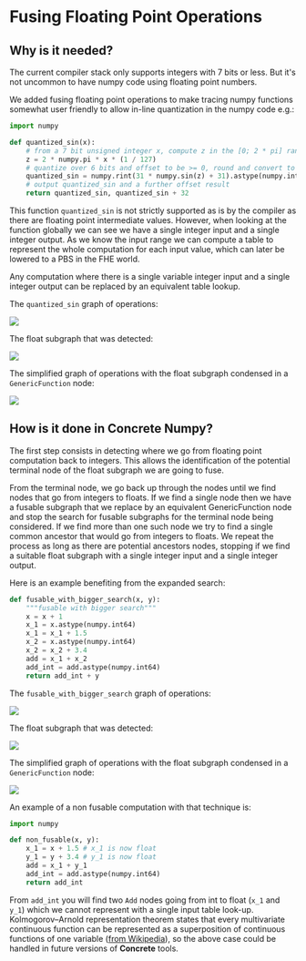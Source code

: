 # Fusing Floating Point Operations

## Why is it needed?

The current compiler stack only supports integers with 7 bits or less. But it's not uncommon to have numpy code using floating point numbers.

We added fusing floating point operations to make tracing numpy functions somewhat user friendly to allow in-line quantization in the numpy code e.g.:

<!--pytest-codeblocks:skip-->
```python
import numpy

def quantized_sin(x):
    # from a 7 bit unsigned integer x, compute z in the [0; 2 * pi] range
    z = 2 * numpy.pi * x * (1 / 127)
    # quantize over 6 bits and offset to be >= 0, round and convert to integers in range [0; 63]
    quantized_sin = numpy.rint(31 * numpy.sin(z) + 31).astype(numpy.int64)
    # output quantized_sin and a further offset result
    return quantized_sin, quantized_sin + 32
```

This function `quantized_sin` is not strictly supported as is by the compiler as there are floating point intermediate values. However, when looking at the function globally we can see we have a single integer input and a single integer output. As we know the input range we can compute a table to represent the whole computation for each input value, which can later be lowered to a PBS in the FHE world.

Any computation where there is a single variable integer input and a single integer output can be replaced by an equivalent table lookup.

The `quantized_sin` graph of operations:

![](../_static/float_fusing_example/before.png)

The float subgraph that was detected:

![](../_static/float_fusing_example/subgraph.png)

The simplified graph of operations with the float subgraph condensed in a `GenericFunction` node:

![](../_static/float_fusing_example/after.png)

## How is it done in **Concrete Numpy**?

The first step consists in detecting where we go from floating point computation back to integers. This allows the identification of the potential terminal node of the float subgraph we are going to fuse.

From the terminal node, we go back up through the nodes until we find nodes that go from integers to floats. If we find a single node then we have a fusable subgraph that we replace by an equivalent GenericFunction node and stop the search for fusable subgraphs for the terminal node being considered. If we find more than one such node we try to find a single common ancestor that would go from integers to floats. We repeat the process as long as there are potential ancestors nodes, stopping if we find a suitable float subgraph with a single integer input and a single integer output.

Here is an example benefiting from the expanded search:

<!--pytest-codeblocks:skip-->
```python
def fusable_with_bigger_search(x, y):
    """fusable with bigger search"""
    x = x + 1
    x_1 = x.astype(numpy.int64)
    x_1 = x_1 + 1.5
    x_2 = x.astype(numpy.int64)
    x_2 = x_2 + 3.4
    add = x_1 + x_2
    add_int = add.astype(numpy.int64)
    return add_int + y
```

The `fusable_with_bigger_search` graph of operations:

![](../_static/float_fusing_example/before_bigger_search.png)

The float subgraph that was detected:

![](../_static/float_fusing_example/subgraph_bigger_search.png)

The simplified graph of operations with the float subgraph condensed in a `GenericFunction` node:

![](../_static/float_fusing_example/after_bigger_search.png)

An example of a non fusable computation with that technique is:

<!--pytest-codeblocks:skip-->
```python
import numpy

def non_fusable(x, y):
    x_1 = x + 1.5 # x_1 is now float
    y_1 = y + 3.4 # y_1 is now float
    add = x_1 + y_1
    add_int = add.astype(numpy.int64)
    return add_int
```

From `add_int` you will find two `Add` nodes going from int to float (`x_1` and `y_1`) which we cannot represent with a single input table look-up. Kolmogorov–Arnold representation theorem states that every multivariate continuous function can be represented as a superposition of continuous functions of one variable ([from Wikipedia](https://en.wikipedia.org/wiki/Kolmogorov%E2%80%93Arnold\_representation\_theorem)), so the above case could be handled in future versions of **Concrete** tools.
